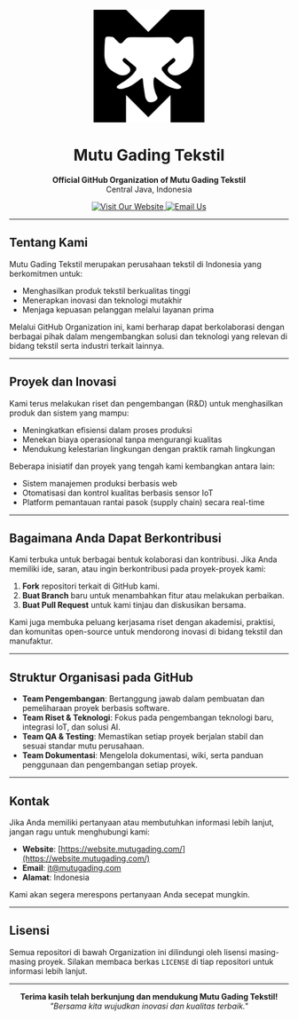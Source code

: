 <p align="center">
  <img src="https://github.com/mutugading/.github/blob/main/FavMGT1.svg" alt="Mutu Gading Tekstil Logo" width="200" />
</p>

<h1 align="center">Mutu Gading Tekstil</h1>

<p align="center">
  <b>Official GitHub Organization of Mutu Gading Tekstil</b><br>
  Central Java, Indonesia
</p>

<p align="center">
  <a href="https://website.mutugading.com/" target="_blank">
    <img src="https://img.shields.io/badge/Website-Visit%20Now-blue" alt="Visit Our Website">
  </a>
  <a href="mailto:it@mutugading.com">
    <img src="https://img.shields.io/badge/Email-it%40mutugading.com-green" alt="Email Us">
  </a>
</p>

---

## Tentang Kami
Mutu Gading Tekstil merupakan perusahaan tekstil di Indonesia yang berkomitmen untuk:
- Menghasilkan produk tekstil berkualitas tinggi
- Menerapkan inovasi dan teknologi mutakhir
- Menjaga kepuasan pelanggan melalui layanan prima

Melalui GitHub Organization ini, kami berharap dapat berkolaborasi dengan berbagai pihak dalam mengembangkan solusi dan teknologi yang relevan di bidang tekstil serta industri terkait lainnya.

---

## Proyek dan Inovasi
Kami terus melakukan riset dan pengembangan (R&D) untuk menghasilkan produk dan sistem yang mampu:
- Meningkatkan efisiensi dalam proses produksi
- Menekan biaya operasional tanpa mengurangi kualitas
- Mendukung kelestarian lingkungan dengan praktik ramah lingkungan

Beberapa inisiatif dan proyek yang tengah kami kembangkan antara lain:
- Sistem manajemen produksi berbasis web
- Otomatisasi dan kontrol kualitas berbasis sensor IoT
- Platform pemantauan rantai pasok (supply chain) secara real-time

---

## Bagaimana Anda Dapat Berkontribusi
Kami terbuka untuk berbagai bentuk kolaborasi dan kontribusi. Jika Anda memiliki ide, saran, atau ingin berkontribusi pada proyek-proyek kami:
1. **Fork** repositori terkait di GitHub kami.
2. **Buat Branch** baru untuk menambahkan fitur atau melakukan perbaikan.
3. **Buat Pull Request** untuk kami tinjau dan diskusikan bersama.

Kami juga membuka peluang kerjasama riset dengan akademisi, praktisi, dan komunitas open-source untuk mendorong inovasi di bidang tekstil dan manufaktur.

---

## Struktur Organisasi pada GitHub
- **Team Pengembangan**: Bertanggung jawab dalam pembuatan dan pemeliharaan proyek berbasis software.
- **Team Riset & Teknologi**: Fokus pada pengembangan teknologi baru, integrasi IoT, dan solusi AI.
- **Team QA & Testing**: Memastikan setiap proyek berjalan stabil dan sesuai standar mutu perusahaan.
- **Team Dokumentasi**: Mengelola dokumentasi, wiki, serta panduan penggunaan dan pengembangan setiap proyek.

---

## Kontak
Jika Anda memiliki pertanyaan atau membutuhkan informasi lebih lanjut, jangan ragu untuk menghubungi kami:

- **Website**: [https://website.mutugading.com/](https://website.mutugading.com/)
- **Email**: [it@mutugading.com](mailto:it@mutugading.com)
- **Alamat**: Indonesia

Kami akan segera merespons pertanyaan Anda secepat mungkin.

---

## Lisensi
Semua repositori di bawah Organization ini dilindungi oleh lisensi masing-masing proyek. Silakan membaca berkas `LICENSE` di tiap repositori untuk informasi lebih lanjut.

---

<p align="center">
  <b>Terima kasih telah berkunjung dan mendukung Mutu Gading Tekstil!</b><br>
  <em>"Bersama kita wujudkan inovasi dan kualitas terbaik."</em>
</p>

